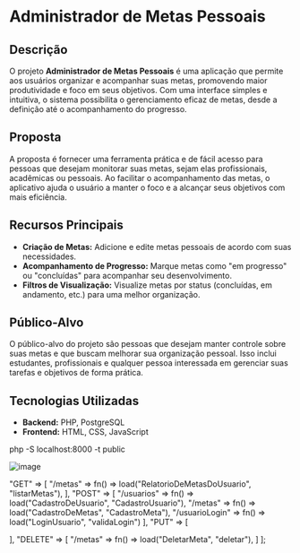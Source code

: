 # Administrador de Metas Pessoais

## Descrição
O projeto **Administrador de Metas Pessoais** é uma aplicação que permite aos usuários organizar e acompanhar suas metas, promovendo maior produtividade e foco em seus objetivos. Com uma interface simples e intuitiva, o sistema possibilita o gerenciamento eficaz de metas, desde a definição até o acompanhamento do progresso.

## Proposta
A proposta é fornecer uma ferramenta prática e de fácil acesso para pessoas que desejam monitorar suas metas, sejam elas profissionais, acadêmicas ou pessoais. Ao facilitar o acompanhamento das metas, o aplicativo ajuda o usuário a manter o foco e a alcançar seus objetivos com mais eficiência.

## Recursos Principais
- **Criação de Metas:** Adicione e edite metas pessoais de acordo com suas necessidades.
- **Acompanhamento de Progresso:** Marque metas como "em progresso" ou "concluídas" para acompanhar seu desenvolvimento.
- **Filtros de Visualização:** Visualize metas por status (concluídas, em andamento, etc.) para uma melhor organização.

## Público-Alvo
O público-alvo do projeto são pessoas que desejam manter controle sobre suas metas e que buscam melhorar sua organização pessoal. Isso inclui estudantes, profissionais e qualquer pessoa interessada em gerenciar suas tarefas e objetivos de forma prática.

## Tecnologias Utilizadas
- **Backend:** PHP, PostgreSQL
- **Frontend:** HTML, CSS, JavaScript 

php -S localhost:8000 -t public

![image](https://github.com/user-attachments/assets/95b7d0b7-f8e7-4eba-912a-b2355982c648)




  "GET" => [
    "/metas" => fn() => load("RelatorioDeMetasDoUsuario", "listarMetas"),
  ],
  "POST" => [
    "/usuarios" => fn() => load("CadastroDeUsuario", "CadastroUsuario"),
    "/metas" => fn() => load("CadastroDeMetas", "CadastroMeta"),
    "/usuarioLogin" => fn() => load("LoginUsuario", "validaLogin")
  ],
  "PUT" => [

  ],
  "DELETE" => [
    "/metas" => fn() => load("DeletarMeta", "deletar"),
  ]
];
